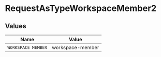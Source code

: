 # RequestAsTypeWorkspaceMember2


## Values

| Name               | Value              |
| ------------------ | ------------------ |
| `WORKSPACE_MEMBER` | workspace-member   |
